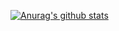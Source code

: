 [![Anurag's github stats](https://github-readme-stats.vercel.app/api?username=lzxb)](https://github.com/lzxb)
